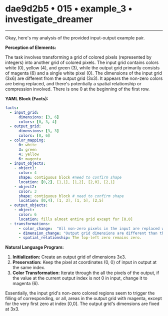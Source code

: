 # dae9d2b5 • 015 • example_3 • investigate_dreamer

---
Okay, here's my analysis of the provided input-output example pair.

**Perception of Elements:**

The task involves transforming a grid of colored pixels (represented by integers) into another grid of colored pixels. The input grid contains colors white (0), yellow (4), and green (3), while the output grid primarily consists of magenta (6) and a single white pixel (0). The dimensions of the input grid (3x6) are different from the output grid (3x3). It appears the non-zero colors are being replaced, and there's potentially a spatial relationship or compression involved. There is one 0 at the beginning of the first row.

**YAML Block (Facts):**



```yaml
facts:
  - input_grid:
      dimensions: [3, 6]
      colors: [0, 3, 4]
  - output_grid:
      dimensions: [3, 3]
      colors: [0, 6]
  - color_mapping:
      0: white
      3: green
      4: yellow
      6: magenta
  - input_objects:
    - object1:
      color: 4
      shape: contiguous block #need to confirm shape
      location: [0,2], [1,1], [1,2], [2,0], [2,1]
    - object2:
      color: 3
      shape: contiguous block # need to confirm shape
      location: [0,4], [1, 3], [1, 5], [2,5]
  - output_objects:
    - object:
      color: 6
      location: fills almost entire grid except for [0,0]
  - transformations:
      - color_change:  "All non-zero pixels in the input are replaced with magenta (6) in the output."
      - dimension_change: "Output grid dimensions are different than the input."
      - spatial_relationship: The top-left zero remains zero.
```



**Natural Language Program:**

1.  **Initialization:** Create an output grid of dimensions 3x3.
2.  **Preservation:** Keep the pixel at coordinates (0, 0) of input in output at the same index.
3.  **Color Transformation:** Iterate through the all the pixels of the output, if the value at the current output index is not 0 in input, change it to magenta (6).

Essentially, the input grid's non-zero colored regions seem to trigger the filling of corresponding, or all, areas in the output grid with magenta, except for the very first zero at index [0,0]. The output grid's dimensions are fixed at 3x3.


